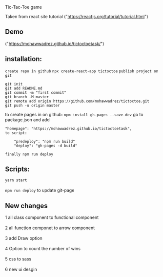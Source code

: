 Tic-Tac-Toe game

Taken from react site tutorial ("https://reactjs.org/tutorial/tutorial.html")

## Demo

("https://mohawwadrez.github.io/tictoctoetask/")

## installation:

`create repo in github`
`npx create-react-app tictoctoe`
`publish project on git`

    git init
    git add README.md
    git commit -m "first commit"
    git branch -M master
    git remote add origin https://github.com/mohawwadrez/tictoctoe.git
    git push -u origin master
    
to create pages in on github: `npm install gh-pages --save-dev` 
go to package.json and add

    
    "homepage": "https://mohawwadrez.github.io/tictoctoetask",
    to script:

        "predeploy": "npm run build"
        "deploy": "gh-pages -d build"

    finally npm run deploy 

## Scripts:

`yarn start` <br></br>
`npm run deploy` to update git-page

## New changes 

 1 all class component to functional component <br></br>
 2 all function componet to arrow component <br></br>
 3 add Draw option <br></br>
 4 Option to count the number of wins <br></br>
 5 css to sass <br></br>
 6 new ui desgin 



